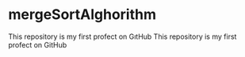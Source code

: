 # mergeSortAlghorithm
This repository  is my first profect on GıtHub
This repository  is my first profect on GitHub
